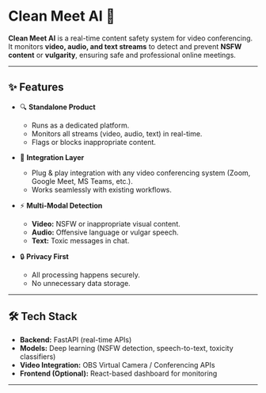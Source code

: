 # Clean Meet AI 🚀

**Clean Meet AI** is a real-time content safety system for video conferencing.  
It monitors **video, audio, and text streams** to detect and prevent **NSFW content** or **vulgarity**, ensuring safe and professional online meetings.  

---

## ✨ Features

- 🔍 **Standalone Product**  
  - Runs as a dedicated platform.  
  - Monitors all streams (video, audio, text) in real-time.  
  - Flags or blocks inappropriate content.  

- 🔗 **Integration Layer**  
  - Plug & play integration with any video conferencing system (Zoom, Google Meet, MS Teams, etc.).  
  - Works seamlessly with existing workflows.  

- ⚡ **Multi-Modal Detection**  
  - **Video:** NSFW or inappropriate visual content.  
  - **Audio:** Offensive language or vulgar speech.  
  - **Text:** Toxic messages in chat.  

- 🔒 **Privacy First**  
  - All processing happens securely.  
  - No unnecessary data storage.  

---

## 🛠️ Tech Stack

- **Backend:** FastAPI (real-time APIs)  
- **Models:** Deep learning (NSFW detection, speech-to-text, toxicity classifiers)  
- **Video Integration:** OBS Virtual Camera / Conferencing APIs  
- **Frontend (Optional):** React-based dashboard for monitoring  

---
